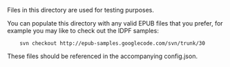 Files in this directory are used for testing purposes.

You can populate this directory with any valid EPUB files that you prefer, 
for example you may like to check out the IDPF samples:

        svn checkout http://epub-samples.googlecode.com/svn/trunk/30

These files should be referenced in the accompanying config.json.